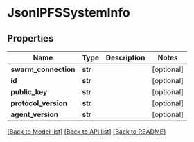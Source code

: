 # JsonIPFSSystemInfo


## Properties
Name | Type | Description | Notes
------------ | ------------- | ------------- | -------------
**swarm_connection** | **str** |  | [optional] 
**id** | **str** |  | [optional] 
**public_key** | **str** |  | [optional] 
**protocol_version** | **str** |  | [optional] 
**agent_version** | **str** |  | [optional] 

[[Back to Model list]](../README.md#documentation-for-models) [[Back to API list]](../README.md#documentation-for-api-endpoints) [[Back to README]](../README.md)


